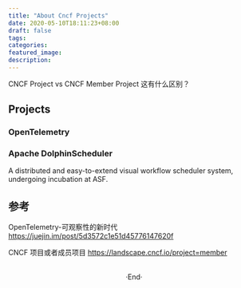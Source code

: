 ```yaml
---
title: "About Cncf Projects"
date: 2020-05-10T18:11:23+08:00
draft: false
tags: 
categories: 
featured_image: 
description: 
---
```

CNCF Project vs CNCF Member Project 这有什么区别？ 

## Projects
### OpenTelemetry


### Apache DolphinScheduler
A distributed and easy-to-extend visual workflow scheduler system, undergoing incubation at ASF.



## 参考
OpenTelemetry-可观察性的新时代 https://juejin.im/post/5d3572c1e51d45776147620f

CNCF 项目或者成员项目 https://landscape.cncf.io/project=member







<br>

<center>  ·End·  </center>
